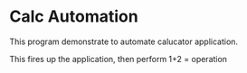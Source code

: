 # Calc Automation

This program demonstrate to automate calucator application.

This fires up the application, then perform 1+2 = operation
